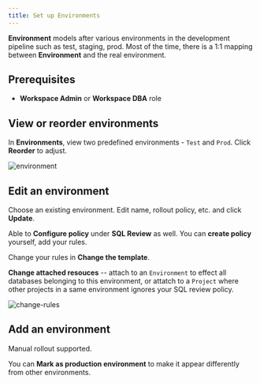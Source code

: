 ```yaml
---
title: Set up Environments
---
```


**Environment** models after various environments in the development pipeline such as test, staging, prod. Most of the time, there is a 1:1 mapping between **Environment** and the real environment.


## Prerequisites

- **Workspace Admin** or **Workspace DBA** role

## View or reorder environments
In **Environments**, view two predefined environments - `Test` and `Prod`. Click **Reorder** to adjust.

![environment](/content/docs/get-started/step-by-step/set-up-environments/bb-environment.webp)


## Edit an environment

Choose an existing environment. Edit name, rollout policy, etc. and click **Update**. 

Able to **Configure policy** under **SQL Review** as well. You can **create policy** yourself, add your rules. 

Change your rules in **Change the template**.

**Change attached resouces** -- attach to an `Environment` to effect all databases belonging to this environment, or attatch to a `Project` where other projects in a same environment ignores your SQL review policy.

![change-rules](/content/docs/get-started/step-by-step/set-up-environments/change-rules.webp)


## Add an environment

Manual rollout supported.

You can **Mark as production environment** to make it appear differently from other environments.